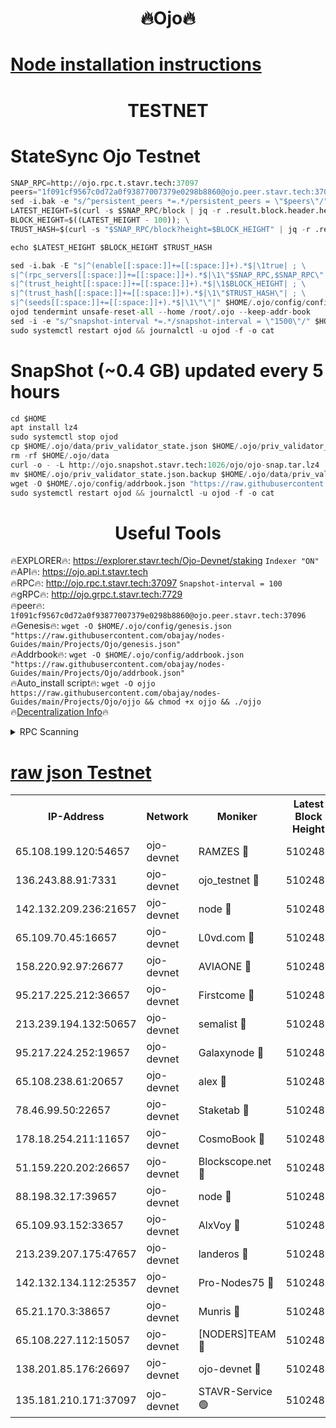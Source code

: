 <h1 align="center"> 🔥Ojo🔥</h1>

[Node installation instructions](https://github.com/obajay/nodes-Guides/tree/main/Projects/Ojo)
=

<h1 align="center"> TESTNET</h1>

# StateSync Ojo Testnet
```python
SNAP_RPC=http://ojo.rpc.t.stavr.tech:37097
peers="1f091cf9567c0d72a0f93877007379e0298b8860@ojo.peer.stavr.tech:37096"
sed -i.bak -e "s/^persistent_peers *=.*/persistent_peers = \"$peers\"/" $HOME/.ojo/config/config.toml
LATEST_HEIGHT=$(curl -s $SNAP_RPC/block | jq -r .result.block.header.height); \
BLOCK_HEIGHT=$((LATEST_HEIGHT - 100)); \
TRUST_HASH=$(curl -s "$SNAP_RPC/block?height=$BLOCK_HEIGHT" | jq -r .result.block_id.hash)

echo $LATEST_HEIGHT $BLOCK_HEIGHT $TRUST_HASH

sed -i.bak -E "s|^(enable[[:space:]]+=[[:space:]]+).*$|\1true| ; \
s|^(rpc_servers[[:space:]]+=[[:space:]]+).*$|\1\"$SNAP_RPC,$SNAP_RPC\"| ; \
s|^(trust_height[[:space:]]+=[[:space:]]+).*$|\1$BLOCK_HEIGHT| ; \
s|^(trust_hash[[:space:]]+=[[:space:]]+).*$|\1\"$TRUST_HASH\"| ; \
s|^(seeds[[:space:]]+=[[:space:]]+).*$|\1\"\"|" $HOME/.ojo/config/config.toml
ojod tendermint unsafe-reset-all --home /root/.ojo --keep-addr-book
sed -i -e "s/^snapshot-interval *=.*/snapshot-interval = \"1500\"/" $HOME/.ojo/config/app.toml
sudo systemctl restart ojod && journalctl -u ojod -f -o cat
```
# SnapShot (~0.4 GB) updated every 5 hours
```python
cd $HOME
apt install lz4
sudo systemctl stop ojod
cp $HOME/.ojo/data/priv_validator_state.json $HOME/.ojo/priv_validator_state.json.backup
rm -rf $HOME/.ojo/data
curl -o - -L http://ojo.snapshot.stavr.tech:1026/ojo/ojo-snap.tar.lz4 | lz4 -c -d - | tar -x -C $HOME/.ojo --strip-components 2
mv $HOME/.ojo/priv_validator_state.json.backup $HOME/.ojo/data/priv_validator_state.json
wget -O $HOME/.ojo/config/addrbook.json "https://raw.githubusercontent.com/obajay/nodes-Guides/main/Projects/Ojo/addrbook.json"
sudo systemctl restart ojod && journalctl -u ojod -f -o cat
```
 <h1 align="center"> Useful Tools</h1>

🔥EXPLORER🔥:        https://explorer.stavr.tech/Ojo-Devnet/staking        `Indexer "ON"` \
🔥API🔥:                     https://ojo.api.t.stavr.tech \
🔥RPC🔥:                    http://ojo.rpc.t.stavr.tech:37097              `Snapshot-interval = 100` \
🔥gRPC🔥:                  http://ojo.grpc.t.stavr.tech:7729 \
🔥peer🔥:                   `1f091cf9567c0d72a0f93877007379e0298b8860@ojo.peer.stavr.tech:37096` \
🔥Genesis🔥:    ```wget -O $HOME/.ojo/config/genesis.json "https://raw.githubusercontent.com/obajay/nodes-Guides/main/Projects/Ojo/genesis.json"``` \
🔥Addrbook🔥:    ```wget -O $HOME/.ojo/config/addrbook.json "https://raw.githubusercontent.com/obajay/nodes-Guides/main/Projects/Ojo/addrbook.json"``` \
🔥Auto_install script🔥: ```wget -O ojjo https://raw.githubusercontent.com/obajay/nodes-Guides/main/Projects/Ojo/ojjo && chmod +x ojjo && ./ojjo``` \
🔥[Decentralization Info](https://github.com/obajay/StateSync-snapshots/tree/main/Projects/Ojo/Decentralization)🔥



<details>
<summary>RPC Scanning</summary>

<h2 align="center"> We scan nodes in real time every 4 hours. And we provide the final result of RPC endpoints.
We cannot influence the operation of these nodes in any way. </h2>


```python
If Voting Power is higher than 0 --> then the Node is a validator of the network and may be subject to attack and be a potential threat to the chain.
```
```python
We marked such validators with a red symbol
```

</details>

[raw json Testnet](https://rpc-check.ojot.stavr.tech/ojot/rpc-ojot-result.json)
=


<table><tr><th>IP-Address</th><th>Network</th><th>Moniker</th><th>Latest Block Height</th><th>Earliest Block Height</th><th>Catching Up</th><th>Tx Index</th><th>Voting Power</th><th>Scan Time</th></tr><tr><td>65.108.199.120:54657</td><td>ojo-devnet</td><td>RAMZES 🔴</td><td>5102482</td><td>306156</td><td>False</td><td>on</td><td>15420</td><td>2024-01-23T21:35:24.212127366UTC</td></tr><tr><td>136.243.88.91:7331</td><td>ojo-devnet</td><td>ojo_testnet 🔴</td><td>5102483</td><td>308845</td><td>False</td><td>on</td><td>1000</td><td>2024-01-23T21:35:30.482328059UTC</td></tr><tr><td>142.132.209.236:21657</td><td>ojo-devnet</td><td>node 🔴</td><td>5102486</td><td>350001</td><td>False</td><td>on</td><td>1999</td><td>2024-01-23T21:35:46.125983531UTC</td></tr><tr><td>65.109.70.45:16657</td><td>ojo-devnet</td><td>L0vd.com 🔴</td><td>5102487</td><td>695918</td><td>False</td><td>off</td><td>998</td><td>2024-01-23T21:35:54.693786685UTC</td></tr><tr><td>158.220.92.97:26677</td><td>ojo-devnet</td><td>AVIAONE 🔴</td><td>5102485</td><td>2754001</td><td>False</td><td>on</td><td>19926</td><td>2024-01-23T21:35:41.090873544UTC</td></tr><tr><td>95.217.225.212:36657</td><td>ojo-devnet</td><td>Firstcome 🔴</td><td>5102483</td><td>2985946</td><td>False</td><td>on</td><td>13566</td><td>2024-01-23T21:35:30.183777649UTC</td></tr><tr><td>213.239.194.132:50657</td><td>ojo-devnet</td><td>semalist 🔴</td><td>5102482</td><td>3223522</td><td>False</td><td>on</td><td>21037</td><td>2024-01-23T21:35:24.500064447UTC</td></tr><tr><td>95.217.224.252:19657</td><td>ojo-devnet</td><td>Galaxynode 🔴</td><td>5102487</td><td>3685492</td><td>False</td><td>on</td><td>11888</td><td>2024-01-23T21:35:53.476922451UTC</td></tr><tr><td>65.108.238.61:20657</td><td>ojo-devnet</td><td>alex 🔴</td><td>5102482</td><td>4158001</td><td>False</td><td>on</td><td>11359</td><td>2024-01-23T21:35:21.848523625UTC</td></tr><tr><td>78.46.99.50:22657</td><td>ojo-devnet</td><td>Staketab 🔴</td><td>5102487</td><td>4254801</td><td>False</td><td>on</td><td>1276</td><td>2024-01-23T21:35:54.994598269UTC</td></tr><tr><td>178.18.254.211:11657</td><td>ojo-devnet</td><td>CosmoBook 🔴</td><td>5102486</td><td>4392001</td><td>False</td><td>off</td><td>1057</td><td>2024-01-23T21:35:48.552406024UTC</td></tr><tr><td>51.159.220.202:26657</td><td>ojo-devnet</td><td>Blockscope.net 🔴</td><td>5102481</td><td>4425001</td><td>False</td><td>on</td><td>1754</td><td>2024-01-23T21:35:21.463055597UTC</td></tr><tr><td>88.198.32.17:39657</td><td>ojo-devnet</td><td>node 🔴</td><td>5102486</td><td>4710001</td><td>False</td><td>on</td><td>88619</td><td>2024-01-23T21:35:48.836390387UTC</td></tr><tr><td>65.109.93.152:33657</td><td>ojo-devnet</td><td>AlxVoy 🔴</td><td>5102486</td><td>4943001</td><td>False</td><td>on</td><td>4491415</td><td>2024-01-23T21:35:45.832544680UTC</td></tr><tr><td>213.239.207.175:47657</td><td>ojo-devnet</td><td>landeros 🔴</td><td>5102485</td><td>4967924</td><td>False</td><td>off</td><td>11083</td><td>2024-01-23T21:35:41.352841073UTC</td></tr><tr><td>142.132.134.112:25357</td><td>ojo-devnet</td><td>Pro-Nodes75 🔴</td><td>5102483</td><td>5002482</td><td>False</td><td>on</td><td>24651</td><td>2024-01-23T21:35:27.492032020UTC</td></tr><tr><td>65.21.170.3:38657</td><td>ojo-devnet</td><td>Munris 🔴</td><td>5102483</td><td>5002483</td><td>False</td><td>off</td><td>20123</td><td>2024-01-23T21:35:29.834168895UTC</td></tr><tr><td>65.108.227.112:15057</td><td>ojo-devnet</td><td>[NODERS]TEAM 🔴</td><td>5102487</td><td>5002487</td><td>False</td><td>off</td><td>9999</td><td>2024-01-23T21:35:53.890283461UTC</td></tr><tr><td>138.201.85.176:26697</td><td>ojo-devnet</td><td>ojo-devnet 🔴</td><td>5102487</td><td>5002487</td><td>False</td><td>on</td><td>1000024000</td><td>2024-01-23T21:35:54.244422924UTC</td></tr><tr><td>135.181.210.171:37097</td><td>ojo-devnet</td><td>STAVR-Service 🟢</td><td>5102482</td><td>5101401</td><td>False</td><td>on</td><td>0</td><td>2024-01-23T21:35:25.126327637UTC</td></tr></table>
